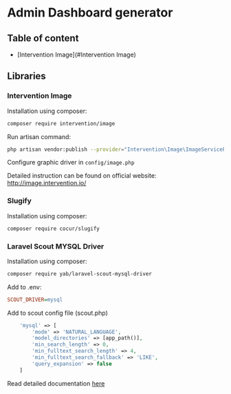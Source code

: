 # Admin Dashboard generator
## Table of content
* [Intervention Image](#Intervention Image)
## Libraries
### Intervention Image

Installation using composer:

```bash
composer require intervention/image
```

Run artisan command:

```bash
php artisan vendor:publish --provider="Intervention\Image\ImageServiceProviderLaravel5"
```

Configure graphic driver in ``config/image.php``

Detailed instruction can be found on official website: http://image.intervention.io/


### Slugify

Installation using composer:

```bash
composer require cocur/slugify
```

### Laravel Scout MYSQL Driver

Installation using composer:

```bash
composer require yab/laravel-scout-mysql-driver
```

Add to .env:

```ini
SCOUT_DRIVER=mysql
```

Add to scout config file (scout.php)

```php
    'mysql' => [
        'mode' => 'NATURAL_LANGUAGE',
        'model_directories' => [app_path()],
        'min_search_length' => 0,
        'min_fulltext_search_length' => 4,
        'min_fulltext_search_fallback' => 'LIKE',
        'query_expansion' => false
    ]
```

Read detailed documentation [here](https://github.com/YABhq/laravel-scout-mysql-driver)
